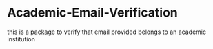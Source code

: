 # Academic-Email-Verification
this is a package to verify that email provided belongs to an academic institution
